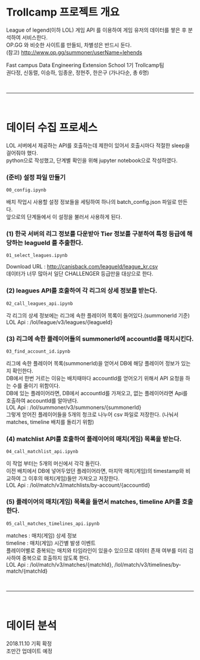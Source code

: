 # Trollcamp 프로젝트 개요
League of legend(이하 LOL) 게임 API 를 이용하여 게임 유저의 데이터를 쌓은 후 분석하여 서비스한다.<br>
OP.GG 와 비슷한 사이트를 만들되, 차별성은 반드시 둔다.<br>
(참고) http://www.op.gg/summoner/userName=lehends<br>

Fast campus Data Engineering Extension School 1기 Trollcamp팀 <br>
권다정, 신동렬, 이승하, 임종운, 정현주, 한은구 (가나다순, 총 6명) <br>

<br>
<hr/>
<br>

# 데이터 수집 프로세스
LOL 서버에서 제공하는 API를 호출하는데 제한이 있어서 호출시마다 적절한 sleep을 걸어줘야 했다. <br>
python으로 작성했고, 단계별 확인을 위해 jupyter notebook으로 작성하였다.<br>

### (준비) 설정 파일 만들기
```
00_config.ipynb
```
배치 작업시 사용할 설정 정보들을 세팅하여 하나의 batch_config.json 파일로 만든다. <br>
앞으로의 단계들에서 이 설정을 불러서 사용하게 된다.<br>

### (1) 한국 서버의 리그 정보를 다운받아 Tier 정보를 구분하여 특정 등급에 해당하는 leagueId 를 추출한다.
```
01_select_leagues.ipynb
```
Download URL : http://canisback.com/leagueId/league_kr.csv <br>
데이터가 너무 많아서 일단 CHALLENGER 등급만을 대상으로 한다. <br>

### (2) leagues API를 호출하여 각 리그의 상세 정보를 받는다.
```
02_call_leagues_api.ipynb
```
각 리그의 상세 정보에는 리그에 속한 플레이어 목록이 들어있다.(summonerId 기준)
LOL Api : /lol/league/v3/leagues/{leagueId} <br>

### (3) 리그에 속한 플레이어들의 summonerId에 accountId를 매치시킨다.
```
03_find_account_id.ipynb
```
리그에 속한 플레이어 목록(summonerId)을 얻어서 DB에 해당 플레이어 정보가 있는지 확인한다. <br>
DB에서 한번 거르는 이유는 배치때마다 accountId를 얻어오기 위해서 API 요청을 하는 수를 줄이기 위함이다. <br>
DB에 있는 플레이어라면, DB에서 accountId를 가져오고, 없는 플레이어라면 Api를 호출하여 accountId를 알아낸다. <br>
LOL Api : /lol/summoner/v3/summoners/{summonerId} <br>
그렇게 얻어진 플레이어들을 5개의 청크로 나누어 csv 파일로 저장한다. (나눠서 matches, timeline 배치를 돌리기 위함) <br>

### (4) matchlist API를 호출하여 플레이어의 매치(게임) 목록을 받는다.
```
04_call_matchlist_api.ipynb
```
이 작업 부터는 5개의 머신에서 각각 돌린다. <br>
이전 배치에서 DB에 넣어두었던 플레이어라면, 마지막 매치(게임)의 timestamp와 비교하여 그 이후의 매치(게임)들만 가져오고 저장한다.<br>
LOL Api : /lol/match/v3/matchlists/by-account/{accountId} <br>

### (5) 플레이어의 매치(게임) 목록을 돌면서 matches, timeline API를 호출한다.
```
05_call_matches_timelines_api.ipynb
```
matches : 매치(게임) 상세 정보 <br>
timeline : 매치(게임) 시간별 발생 이벤트 <br>
플레이어별로 중복되는 매치와 타임라인이 있을수 있으므로 데이터 존재 여부를 미리 검사하여 중복으로 호출하지 않도록 한다. <br>
LOL Api : /lol/match/v3/matches/{matchId}, /lol/match/v3/timelines/by-match/{matchId} <br>

<br>
<hr/>
<br>

# 데이터 분석
2018.11.10 기획 확정 <br>
조만간 업데이트 예정 <br>
